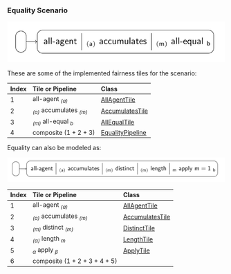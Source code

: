 ### Equality Scenario

![equality0](equality0.png)

These are some of the implemented fairness tiles for the scenario:

| Index | Tile or Pipeline                              | Class                                |
|:------|:----------------------------------------------|:-------------------------------------|
| 1     | all-agent <sub>*(a)*</sub>                    | [AllAgentTile][AllAgentTile]         |
| 2     | <sub>*(a)*</sub> accumulates <sub>*(m)*</sub> | [AccumulatesTile][AccumulatesTile]   |
| 3     | <sub>*(m)*</sub> all-equal <sub>*b*</sub>     | [AllEqualTile][AllEqualTile]         |
| 4     | composite (1 + 2 + 3)                         | [EqualityPipeline][EqualityPipeline] |

Equality can also be modeled as:

![equality1](equality1.png)

| Index | Tile or Pipeline                              | Class                              |
|:------|:----------------------------------------------|:-----------------------------------|
| 1     | all-agent <sub>*(a)*</sub>                    | [AllAgentTile][AllAgentTile]       |
| 2     | <sub>*(a)*</sub> accumulates <sub>*(m)*</sub> | [AccumulatesTile][AccumulatesTile] |
| 3     | <sub>*(m)*</sub> distinct <sub>*(m)*</sub>    | [DistinctTile][DistinctTile]       |
| 4     | <sub>*(α)*</sub> length <sub>*m*</sub>        | [LengthTile][LengthTile]           |
| 5     | <sub>*α*</sub> apply <sub>*β*</sub>           | [ApplyTile][ApplyTile]             |
| 6     | composite (1 + 2 + 3 + 4 + 5)                 |                                    |

[AllAgentTile]: https://github.com/julianmendez/tiles/blob/master/core/src/main/scala/soda/tiles/fairness/tile/constant/AllAgentTile.soda

[AccumulatesTile]: https://github.com/julianmendez/tiles/blob/master/core/src/main/scala/soda/tiles/fairness/tile/composite/AccumulatesTile.soda

[AllEqualTile]: https://github.com/julianmendez/tiles/blob/master/core/src/main/scala/soda/tiles/fairness/tile/composite/AllEqualTile.soda

[DistinctTile]: https://github.com/julianmendez/tiles/blob/master/core/src/main/scala/soda/tiles/fairness/tile/primitive/DistinctTile.soda

[LengthTile]: https://github.com/julianmendez/tiles/blob/master/core/src/main/scala/soda/tiles/fairness/tile/derived/fold/LengthTile.soda

[ApplyTile]: https://github.com/julianmendez/tiles/blob/master/core/src/main/scala/soda/tiles/fairness/tile/primitive/ApplyTile.soda

[EqualityPipeline]: https://github.com/julianmendez/tiles/blob/master/examples/src/main/scala/soda/tiles/fairness/example/pipeline/equality/EqualityPipeline.soda


